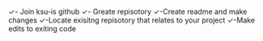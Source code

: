 ✓- Join ksu-is github
✓- Greate repisotory
✓-Create readme and make changes
✓-Locate exisitng repisotory that relates to your project
✓-Make edits to exiting code
